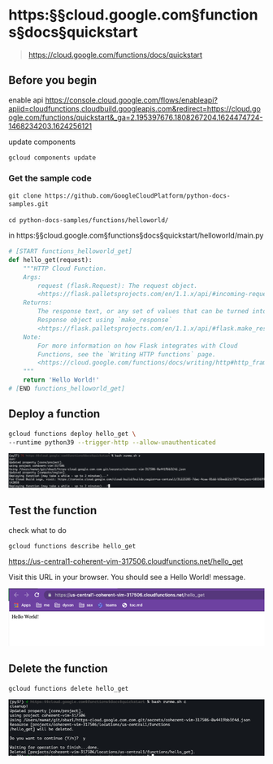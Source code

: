 # https:§§cloud.google.com§functions§docs§quickstart
> https://cloud.google.com/functions/docs/quickstart

## Before you begin

enable api
https://console.cloud.google.com/flows/enableapi?apiid=cloudfunctions,cloudbuild.googleapis.com&redirect=https://cloud.google.com/functions/quickstart&_ga=2.195397676.1808267204.1624474724-1468234203.1624256121

update components

```
gcloud components update
```

### Get the sample code

```
git clone https://github.com/GoogleCloudPlatform/python-docs-samples.git

cd python-docs-samples/functions/helloworld/
```

in https:§§cloud.google.com§functions§docs§quickstart/helloworld/main.py

```python
# [START functions_helloworld_get]
def hello_get(request):
    """HTTP Cloud Function.
    Args:
        request (flask.Request): The request object.
        <https://flask.palletsprojects.com/en/1.1.x/api/#incoming-request-data>
    Returns:
        The response text, or any set of values that can be turned into a
        Response object using `make_response`
        <https://flask.palletsprojects.com/en/1.1.x/api/#flask.make_response>.
    Note:
        For more information on how Flask integrates with Cloud
        Functions, see the `Writing HTTP functions` page.
        <https://cloud.google.com/functions/docs/writing/http#http_frameworks>
    """
    return 'Hello World!'
# [END functions_helloworld_get]
```

## Deploy a function

```bash
gcloud functions deploy hello_get \
--runtime python39 --trigger-http --allow-unauthenticated
```
![](2021-06-24-14-56-01.png)

## Test the function
check what to do
```
gcloud functions describe hello_get
```

https://us-central1-coherent-vim-317506.cloudfunctions.net/hello_get


Visit this URL in your browser. You should see a Hello World! message.

![](2021-06-24-14-58-31.png)

## Delete the function

```
gcloud functions delete hello_get 
```

![](2021-06-24-14-59-21.png)